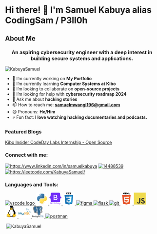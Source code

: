 # Hi there! 👋 I'm Samuel Kabuya alias CodingSam / P3ll0h


## About Me
<h3 align="center">An aspiring cybersecurity engineer with a deep interest in building secure systems and applications. </h3>

<p align="left"> <img src="https://komarev.com/ghpvc/?username=KabuyaSamuel&label=Profile%20views&color=0e75b6&style=flat" alt="KabuyaSamuel" /> </p>

- 🔭 I’m currently working on **My Portfolio**
- 🌱 I’m currently learning **Computer Systems at Kibo**
- 👯 I’m looking to collaborate on **open-source projects**
- 🤔 I’m looking for help with **cybersecurity roadmap 2024**
- 💬 Ask me about **hacking stories**
- 📫 How to reach me: **samuelmwangi196@gmail.com**
- 😄 Pronouns: **He/Him**
- ⚡ Fun fact: **I love watching hacking documentaries and podcasts.**

### Featured Blogs
<a href="https://kiboinsider.substack.com/p/before-teaching-them-how-to-learn?sd=pf" target="_blank"> Kibo Insider </a>
<a href="https://medium.com/@samuelkabuya/my-industry-experience-at-codeday-labs-exploring-open-source-world-5832c518a033" target="_blank"> CodeDay Labs Internship - Open Source </a>

<h3 align="left">Connect with me:</h3>

<p align="left">
<a href="https://linkedin.com/in/https://www.linkedin.com/in/samuelkabuya" target="_blank"><img align="center" src="https://raw.githubusercontent.com/rahuldkjain/github-profile-readme-generator/master/src/images/icons/Social/linked-in-alt.svg" alt="https://www.linkedin.com/in/samuelkabuya" height="30" width="40" /></a>
<a href="https://stackoverflow.com/users/21718558/kabuya" target="_blank"><img align="center" src="https://raw.githubusercontent.com/rahuldkjain/github-profile-readme-generator/master/src/images/icons/Social/stack-overflow.svg" alt="14488539" height="30" width="40" /></a>
<a href="https://leetcode.com/KabuyaSamuel/" target="_blank"><img align="center" src="https://raw.githubusercontent.com/rahuldkjain/github-profile-readme-generator/master/src/images/icons/Social/leet-code.svg" alt="https://leetcode.com/KabuyaSamuel/" height="30" width="40" /></a>
</p>



<h3 align="left">Languages and Tools:</h3>

<p align="left">
   <a href ="https://code.visualstudio.com/" target="_blank" rel="noreferrer"><img src="https://cdn.jsdelivr.net/gh/devicons/devicon/icons/vscode/vscode-original.svg" height="40" width="52" alt="vscode logo"  /> </a>
   <a href="https://www.python.org" target="_blank" rel="noreferrer"> <img src="https://raw.githubusercontent.com/devicons/devicon/master/icons/python/python-original.svg" alt="python" width="40" height="40"/> </a>
<a href="https://getbootstrap.com" target="_blank" rel="noreferrer"> <img src="https://raw.githubusercontent.com/devicons/devicon/master/icons/bootstrap/bootstrap-plain-wordmark.svg" alt="bootstrap" width="40" height="40"/> </a> 
 <a href="https://www.w3schools.com/css/" target="_blank" rel="noreferrer"> <img src="https://raw.githubusercontent.com/devicons/devicon/master/icons/css3/css3-original-wordmark.svg" alt="css3" width="40" height="40"/> </a>
 <a href="https://www.figma.com/" target="_blank" rel="noreferrer"> <img src="https://www.vectorlogo.zone/logos/figma/figma-icon.svg" alt="figma" width="40" height="40"/> </a>
  <a href="https://flask.palletsprojects.com/" target="_blank" rel="noreferrer"> <img src="https://www.vectorlogo.zone/logos/pocoo_flask/pocoo_flask-icon.svg" alt="flask" width="40" height="40"/> </a> 
  <a href="https://git-scm.com/" target="_blank" rel="noreferrer"> <img src="https://www.vectorlogo.zone/logos/git-scm/git-scm-icon.svg" alt="git" width="40" height="40"/> </a> 
  <a href="https://www.w3.org/html/" target="_blank" rel="noreferrer"> <img src="https://raw.githubusercontent.com/devicons/devicon/master/icons/html5/html5-original-wordmark.svg" alt="html5" width="40" height="40"/> </a> 
  <a href="https://developer.mozilla.org/en-US/docs/Web/JavaScript" target="_blank" rel="noreferrer"> <img src="https://raw.githubusercontent.com/devicons/devicon/master/icons/javascript/javascript-original.svg" alt="javascript" width="40" height="40"/> </a> 
  <a href="https://www.linux.org/" target="_blank" rel="noreferrer"> <img src="https://raw.githubusercontent.com/devicons/devicon/master/icons/linux/linux-original.svg" alt="linux" width="40" height="40"/> </a> 
  <a href="https://www.mysql.com/" target="_blank" rel="noreferrer"> <img src="https://raw.githubusercontent.com/devicons/devicon/master/icons/mysql/mysql-original-wordmark.svg" alt="mysql" width="40" height="40"/> </a> 
  <a href="https://www.postgresql.org" target="_blank" rel="noreferrer"> <img src="https://raw.githubusercontent.com/devicons/devicon/master/icons/postgresql/postgresql-original-wordmark.svg" alt="postgresql" width="40" height="40"/> </a>
  <a href="https://postman.com" target="_blank" rel="noreferrer"> <img src="https://www.vectorlogo.zone/logos/getpostman/getpostman-icon.svg" alt="postman" width="40" height="40"/> </a> 
</p>



<p>&nbsp;<img align="center" src="https://github-readme-stats.vercel.app/api?username=KabuyaSamuel&show_icons=true&locale=en" alt="KabuyaSamuel" /></p>

